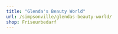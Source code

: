 ```yaml
---
title: "Glenda's Beauty World"
url: /simpsonville/glendas-beauty-world/
shop: Friseurbedarf
---
```

